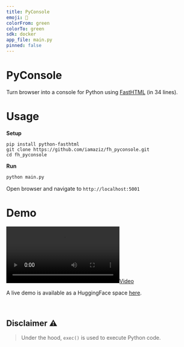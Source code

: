 ```yaml
---
title: PyConsole
emoji: 🐍
colorFrom: green
colorTo: green
sdk: docker
app_file: main.py
pinned: false
---
```



# PyConsole

Turn browser into a console for Python using [FastHTML](https://github.com/answerdotai/fasthtml) (in 34 lines).

# Usage

**Setup**

```shell
pip install python-fasthtml
git clone https://github.com/iamaziz/fh_pyconsole.git
cd fh_pyconsole
```

**Run**

```python
python main.py
```

Open browser and navigate to `http://localhost:5001`

# Demo

[![](./demo.mov)](https://github.com/user-attachments/assets/3d37e95f-fcd2-491d-adac-be86777ef591)

A live demo is available as a HuggingFace space [here](https://huggingface.co/spaces/azizalto/fh_pyconsole).

<br>

## Disclaimer ⚠️

> Under the hood, `exec()` is used to execute Python code.
